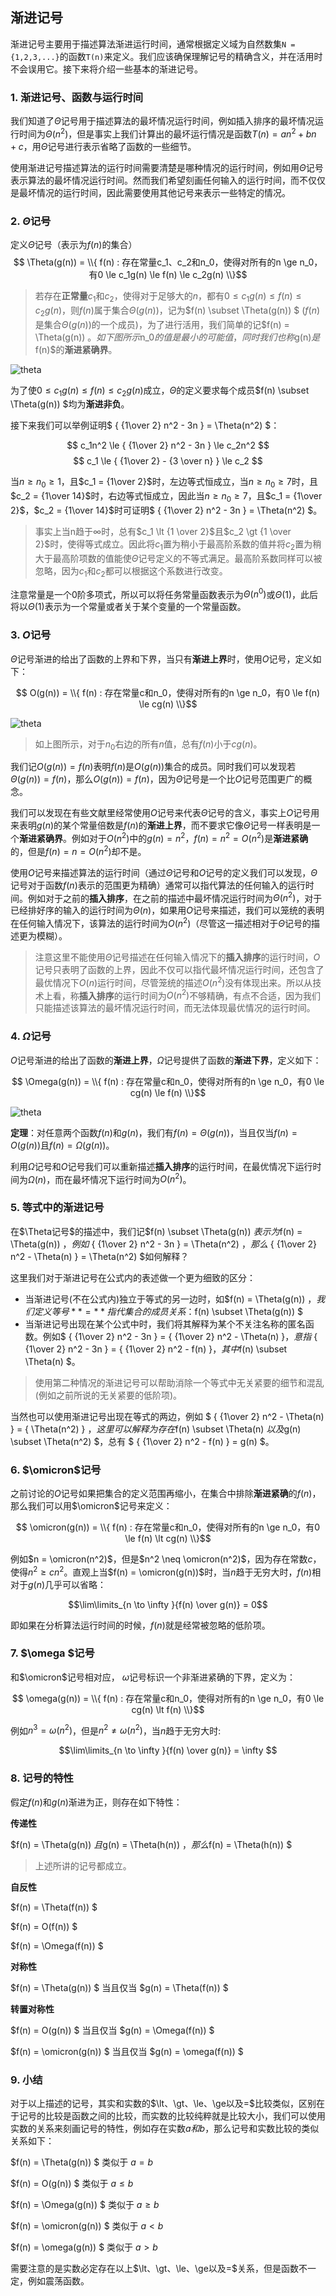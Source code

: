 ## 渐进记号

渐进记号主要用于描述算法渐进运行时间，通常根据定义域为自然数集`N = {1,2,3,...}`的函数`T(n)`来定义。我们应该确保理解记号的精确含义，并在活用时不会误用它。接下来将介绍一些基本的渐进记号。

### 1. 渐进记号、函数与运行时间

我们知道了$\Theta$记号用于描述算法的最坏情况运行时间，例如插入排序的最坏情况运行时间为$\Theta(n^2)$，但是事实上我们计算出的最坏运行情况是函数$T(n) = an^2 + bn + c$，用$\Theta$记号进行表示省略了函数的一些细节。

使用渐进记号描述算法的运行时间需要清楚是哪种情况的运行时间，例如用$\Theta$记号表示算法的最坏情况运行时间。然而我们希望刻画任何输入的运行时间，而不仅仅是最坏情况的运行时间，因此需要使用其他记号来表示一些特定的情况。


### 2. $\Theta$记号

定义$\Theta$记号（表示为$f(n)$的集合）
$$ \Theta(g(n)) = \\{ f(n) : 存在常量c_1、c_2和n_0，使得对所有的n \ge n_0，有0 \le c_1g(n) \le f(n) \le c_2g(n) \\}$$

> 若存在**正常量**$c_1$和$c_2$，使得对于足够大的$n$，都有$0 \le c_1g(n) \le f(n) \le c_2g(n)$，则$f(n)$属于集合$\Theta(g(n))$，记为$f(n) \subset \Theta(g(n)) $      ($f(n)$是集合$\Theta(g(n))$的一个成员)，为了进行活用，我们简单的记$f(n) = \Theta(g(n)) $。如下图所示$n_0$的值是最小的可能值，同时我们也称$g(n)$是$f(n)$的**渐进紧确界**。

![theta](https://raw.githubusercontent.com/ziyi2/algorithms-javascript/master/img/function-growth/theta.png)

为了使$0 \le c_1g(n) \le f(n) \le c_2g(n)$成立，$\Theta$的定义要求每个成员$f(n) \subset \Theta(g(n)) $均为**渐进非负**。

接下来我们可以举例证明$ { {1\over 2} n^2 - 3n }  =       \Theta(n^2) $：

$$  c_1n^2 \le { {1\over 2} n^2 - 3n } \le c_2n^2 $$
$$  c_1 \le { {1\over 2}  - {3 \over n} } \le c_2 $$

当$n \ge n_0 \ge 1$，且$c_1  = {1\over 2}$时，左边等式恒成立，当$n \ge n_0 \ge 7$时，且$c_2  = {1\over 14}$时，右边等式恒成立，因此当$n \ge n_0 \ge 7$，且$c_1  = {1\over 2}$，$c_2  = {1\over 14}$时可证明$ { {1\over 2} n^2 - 3n }  =       \Theta(n^2) $。

>事实上当n趋于$\infty$时，总有$c_1 \lt {1 \over 2}$且$c_2 \gt {1 \over 2}$时，使得等式成立。因此将$c_1$置为稍小于最高阶系数的值并将$c_2$置为稍大于最高阶项数的值能使$\Theta$记号定义的不等式满足。最高阶系数同样可以被忽略，因为$c_1$和$c_2$都可以根据这个系数进行改变。


注意常量是一个0阶多项式，所以可以将任务常量函数表示为$\Theta(n^0)$或$\Theta(1)$，此后将以$\Theta(1)$表示为一个常量或者关于某个变量的一个常量函数。

### 3. $O$记号

 $\Theta$记号渐进的给出了函数的上界和下界，当只有**渐进上界**时，使用$O$记号，定义如下：

$$ O(g(n)) = \\{ f(n) : 存在常量c和n_0，使得对所有的n \ge n_0，有0 \le f(n) \le cg(n) \\}$$

![theta](https://raw.githubusercontent.com/ziyi2/algorithms-javascript/master/img/function-growth/omicron.png)

> 如上图所示，对于$n_0$右边的所有$n$值，总有$f(n)$小于$cg(n)$。

我们记$O(g(n)) = f(n)$表明$f(n)$是$O(g(n))$集合的成员。同时我们可以发现若$\Theta(g(n)) = f(n)$，那么$O(g(n)) = f(n)$，因为$\Theta$记号是一个比$O$记号范围更广的概念。


我们可以发现在有些文献里经常使用$O$记号来代表$\Theta$记号的含义，事实上$O$记号用来表明$g(n)$的某个常量倍数是$f(n)$的**渐进上界**，而不要求它像$\Theta$记号一样表明是一个**渐进紧确界**。例如对于$O(n^2)$中的$g(n) = n^2$，$f(n) = n^2 = O(n^2)$是**渐进紧确**的，但是$f(n) = n = O(n^2)$却不是。

使用$O$记号来描述算法的运行时间（通过$\Theta$记号和$O$记号的定义我们可以发现，$\Theta$记号对于函数$f(n)$表示的范围更为精确）通常可以指代算法的任何输入的运行时间。例如对于之前的**插入排序**，在之前的描述中最坏情况运行时间为$\Theta(n^2)$，对于已经排好序的输入的运行时间为$\Theta(n)$，如果用$O$记号来描述，我们可以笼统的表明在任何输入情况下，该算法的运行时间为$O(n^2)$（尽管这一描述相对于$\Theta$记号的描述更为模糊）。

> 注意这里不能使用$\Theta$记号描述在任何输入情况下的**插入排序**的运行时间，$O$记号只表明了函数的上界，因此不仅可以指代最坏情况运行时间，还包含了最优情况下$O(n)$运行时间，尽管笼统的描述$O(n^2)$没有体现出来。所以从技术上看，称**插入排序**的运行时间为$O(n^2)$不够精确，有点不合适，因为我们只能描述该算法的最坏情况运行时间，而无法体现最优情况的运行时间。

### 4. $\Omega$记号


 $O$记号渐进的给出了函数的**渐进上界**，$\Omega$记号提供了函数的**渐进下界**，定义如下：


$$ \Omega(g(n)) = \\{ f(n) : 存在常量c和n_0，使得对所有的n \ge n_0，有0 \le  cg(n) \le  f(n) \\}$$


![theta](https://raw.githubusercontent.com/ziyi2/algorithms-javascript/master/img/function-growth/omega.png)

**定理**：对任意两个函数$f(n)$和$g(n)$，我们有$f(n) = \Theta(g(n))$，当且仅当$f(n) = O(g(n))$且$f(n) = \Omega(g(n))$。

利用$\Omega$记号和$O$记号我们可以重新描述**插入排序**的运行时间，在最优情况下运行时间为$\Omega(n)$，而在最坏情况下运行时间为$O(n^2)$。

### 5. 等式中的渐进记号

在$\Theta记号$的描述中，我们记$f(n) \subset \Theta(g(n)) $表示为$f(n) = \Theta(g(n)) $，例如$ { {1\over 2} n^2 - 3n }  =       \Theta(n^2) $，那么$ { {1\over 2} n^2 - \Theta(n) }  =       \Theta(n^2) $如何解释？


这里我们对于渐进记号在公式内的表述做一个更为细致的区分：

- 当渐进记号(不在公式内)独立于等式的另一边时，如$f(n) = \Theta(g(n)) $，我们定义等号**=**指代集合的成员关系：$f(n) \subset \Theta(g(n)) $
- 当渐进记号出现在某个公式中时，我们将其解释为某个不关注名称的匿名函数。例如$ { {1\over 2} n^2 - 3n } = { {1\over 2} n^2 - \Theta(n) }$，意指$ { {1\over 2} n^2 - 3n } = { {1\over 2} n^2 - f(n) }$，其中$f(n) \subset \Theta(n) $。

> 使用第二种情况的渐进记号可以帮助消除一个等式中无关紧要的细节和混乱(例如之前所说的无关紧要的低阶项)。


当然也可以使用渐进记号出现在等式的两边，例如 $ { {1\over 2} n^2 - \Theta(n) } = {  \Theta(n^2) } $，这里可以解释为存在$f(n) \subset \Theta(n) $以及$g(n) \subset \Theta(n^2) $，总有 $ { {1\over 2} n^2 - f(n) } =  g(n) $。


### 6. $\omicron$记号

之前讨论的$O$记号如果把集合的定义范围再缩小，在集合中排除**渐进紧确**的$f(n)$，那么我们可以用$\omicron$记号来定义：

$$ \omicron(g(n)) = \\{ f(n) : 存在常量c和n_0，使得对所有的n \ge n_0，有0 \le f(n) \lt cg(n) \\}$$

例如$n = \omicron(n^2)$，但是$n^2 \neq \omicron(n^2)$，因为存在常数$c$，使得$n^2 \ge cn^2$。直观上当$f(n) = \omicron(g(n))$时，当$n$趋于无穷大时，$f(n)$相对于$g(n)$几乎可以省略：

$$\lim\limits_{n \to \infty }{f(n) \over g(n)}  =  0$$

即如果在分析算法运行时间的时候，$f(n)$就是经常被忽略的低阶项。


### 7. $\omega $记号

和$\omicron$记号相对应， $\omega$记号标识一个非渐进紧确的下界，定义为：

$$ \omega(g(n)) = \\{ f(n) : 存在常量c和n_0，使得对所有的n \ge n_0，有0 \le  cg(n) \lt  f(n) \\}$$

例如$n^3 = \omega (n^2)$，但是$n^2 \neq \omega (n^2)$，当$n$趋于无穷大时:

$$\lim\limits_{n \to \infty }{f(n) \over g(n)}  =  \infty $$


### 8. 记号的特性

假定$f(n)$和$g(n)$渐进为正，则存在如下特性：

**传递性**


$f(n) = \Theta(g(n)) $且$g(n) = \Theta(h(n)) $，那么$f(n) = \Theta(h(n)) $

> 上述所讲的记号都成立。

**自反性**

$f(n) = \Theta(f(n)) $

$f(n) = O(f(n)) $

$f(n) = \Omega(f(n)) $

**对称性**

$f(n) = \Theta(g(n)) $ 当且仅当 $g(n) = \Theta(f(n)) $

**转置对称性**


$f(n) = O(g(n)) $ 当且仅当 $g(n) = \Omega(f(n)) $

$f(n) = \omicron(g(n)) $ 当且仅当 $g(n) = \omega(f(n)) $



### 9. 小结

对于以上描述的记号，其实和实数的$\lt、\gt、\le、\ge以及=$比较类似，区别在于记号的比较是函数之间的比较，而实数的比较纯粹就是比较大小，我们可以使用实数的关系来刻画记号的特性，例如存在实数$a和b$，那么记号和实数比较的类似关系如下：


$f(n) = \Theta(g(n)) $          类似于   $a=b$

$f(n) =  O(g(n)) $          类似于   $a \le b$

$f(n) =  \Omega(g(n)) $          类似于   $a \ge b$

$f(n) =  \omicron(g(n)) $          类似于   $a \lt b$

$f(n) =  \omega(g(n)) $          类似于   $a \gt b$

需要注意的是实数必定存在以上$\lt、\gt、\le、\ge以及=$关系，但是函数不一定，例如震荡函数。
